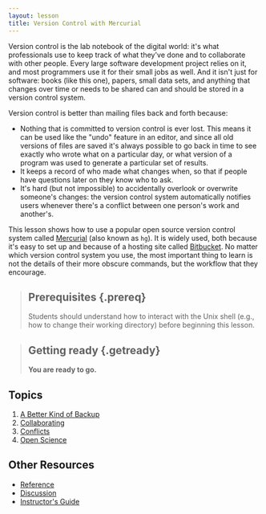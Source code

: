 ```yaml
---
layout: lesson
title: Version Control with Mercurial
---
```

Version control is the lab notebook of the digital world:
it's what professionals use to keep track of what they've done
and to collaborate with other people.
Every large software development project relies on it,
and most programmers use it for their small jobs as well.
And it isn't just for software:
books (like this one),
papers,
small data sets,
and anything that changes over time or needs to be shared
can and should be stored in a version control system.

Version control is better than mailing files back and forth because:

*   Nothing that is committed to version control is ever lost.
    This means it can be used like the "undo" feature in an editor,
    and since all old versions of files are saved
    it's always possible to go back in time to see
    exactly who wrote what on a particular day,
    or what version of a program was used to generate a particular set of results.
*   It keeps a record of who made what changes when,
    so that if people have questions later on
    they know who to ask.
*   It's hard (but not impossible) to accidentally overlook or overwrite someone's changes:
    the version control system automatically notifies users
    whenever there's a conflict between one person's work and another's.

This lesson shows how to use
a popular open source version control system called [Mercurial](http://mercurial.selenic.com/)
(also known as `hg`).
It is widely used,
both because it's easy to set up
and because of a hosting site called [Bitbucket](http://bitbucket.org).
No matter which version control system you use,
the most important thing to learn is not the details of their more obscure commands,
but the workflow that they encourage.

> ## Prerequisites {.prereq}
>
> Students should understand how to interact with the Unix shell
> (e.g., how to change their working directory)
> before beginning this lesson.

> ## Getting ready {.getready}
>
> **You are ready to go.**

## Topics

1.  [A Better Kind of Backup](01-backup.html)
2.  [Collaborating](02-collab.html)
3.  [Conflicts](03-conflict.html)
4.  [Open Science](04-open.html)

## Other Resources

*   [Reference](reference.html)
*   [Discussion](discussion.html)
*   [Instructor's Guide](instructors.html)
